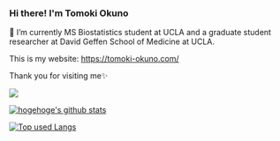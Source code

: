 ### Hi there! I'm Tomoki Okuno
🌱 I’m currently MS Biostatistics student at UCLA and a graduate student researcher at David Geffen School of Medicine at UCLA.

This is my website: https://tomoki-okuno.com/

Thank you for visiting me✨

![](https://komarev.com/ghpvc/?username=tomokiokuno0528)

<!-- リポジトリステータス -->
[![hogehoge's github stats](https://github-readme-stats.vercel.app/api?username=tomokiokuno0528&hide=contribs&count_private=true&show_icons=true&theme=tokyonight)](https://github.com/ユーザ名/)

<!-- ソースコード統計 -->
[![Top used Langs](https://github-readme-stats.vercel.app/api/top-langs/?username=tomokiokuno0528&layout=compact&theme=tokyonight)](https://github.com/tomokiokuno0528/)



<!--
**tomokiokuno0528/tomokiokuno0528** is a ✨ _special_ ✨ repository because its `README.md` (this file) appears on your GitHub profile.

Here are some ideas to get you started:

- 🔭 I’m currently working on ...
- 🌱 I’m currently learning ...
- 👯 I’m looking to collaborate on ...
- 🤔 I’m looking for help with ...
- 💬 Ask me about ...
- 📫 How to reach me: ...
- 😄 Pronouns: ...
- ⚡ Fun fact: ...
-->
